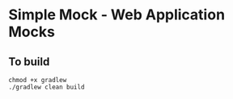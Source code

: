 # Simple Mock - Web Application Mocks

## To build

```shell
chmod +x gradlew
./gradlew clean build
```
